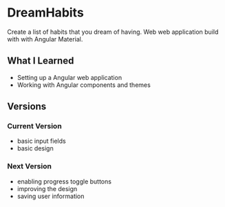 # DreamHabits
Create a list of habits that you dream of having. Web web application build with with Angular Material.

## What I Learned
* Setting up a Angular web application
* Working with Angular components and themes

## Versions
### Current Version
* basic input fields
* basic design

### Next Version
* enabling progress toggle buttons
* improving the design
* saving user information
